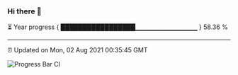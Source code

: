 ### Hi there 👋

⏳ Year progress { █████████████████▁▁▁▁▁▁▁▁▁▁▁▁▁ } 58.36 %

---

⏰ Updated on Mon, 02 Aug 2021 00:35:45 GMT

![Progress Bar CI](https://github.com/liununu/liununu/workflows/Progress%20Bar%20CI/badge.svg)

